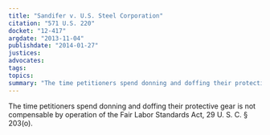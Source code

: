 ```yaml
---
title: "Sandifer v. U.S. Steel Corporation"
citation: "571 U.S. 220"
docket: "12-417"
argdate: "2013-11-04"
publishdate: "2014-01-27"
justices:
advocates:
tags:
topics:
summary: "The time petitioners spend donning and doffing their protective gear is not compensable by operation of the Fair Labor Standards Act, 29 U. S. C. § 203(o)."
---
```

The time petitioners spend donning and doffing their protective gear is not compensable by operation of the Fair Labor Standards Act, 29 U. S. C. § 203(o).


